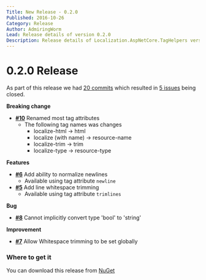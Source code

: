 ```yaml
---
Title: New Release - 0.2.0
Published: 2016-10-26
Category: Release
Author: AdmiringWorm
Lead: Release details of version 0.2.0
Description: Release details of Localization.AspNetCore.TagHelpers version 0.2.0
---
```


# 0.2.0 Release

As part of this release we had [20 commits](https://github.com/WormieCorp/Localization.AspNetCore.TagHelpers/compare/v0.1.0...0.2.0) which resulted in [5 issues](https://github.com/WormieCorp/Localization.AspNetCore.TagHelpers/issues?milestone=2&state=closed) being closed.

**Breaking change**
- [**#10**](https://github.com/WormieCorp/Localization.AspNetCore.TagHelpers/issues/10) Renamed most tag attributes
  - The following tag names was changes  
    - localize-html -> html  
    - localize (with name) -> resource-name  
    - localize-trim -> trim  
    - localize-type -> resource-type  

**Features**
- [**#6**](https://github.com/WormieCorp/Localization.AspNetCore.TagHelpers/issues/6) Add ability to normalize newlines
  - Available using tag attribute `newline`
- [**#5**](https://github.com/WormieCorp/Localization.AspNetCore.TagHelpers/issues/5) Add line whitespace trimming
  - Available using tag attribute `trimlines`

**Bug**
- [**#8**](https://github.com/WormieCorp/Localization.AspNetCore.TagHelpers/issues/8) Cannot implicitly convert type 'bool' to 'string'

**Improvement**
- [**#7**](https://github.com/WormieCorp/Localization.AspNetCore.TagHelpers/issues/7) Allow Whitespace trimming to be set globally

### Where to get it

You can download this release from [NuGet](https://www.nuget.org/packages/Localization.AspNetCore.TagHelpers/0.2.0)
